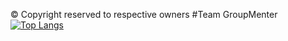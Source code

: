 © Copyright reserved to respective owners
#Team GroupMenter
[![Top Langs](https://github-readme-stats.vercel.app/api/top-langs/?username=TeamGroupMenter&layout=compact&theme=radical)](https://github.com/TeamGroupMenter)
